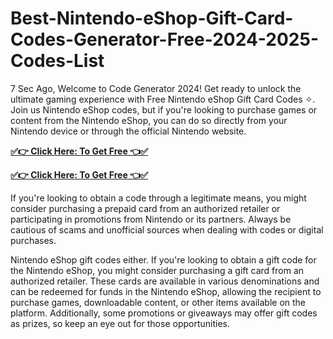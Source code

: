 # Best-Nintendo-eShop-Gift-Card-Codes-Generator-Free-2024-2025-Codes-List

7 Sec Ago, Welcome to Code Generator 2024! Get ready to unlock the ultimate gaming experience with Free Nintendo eShop Gift Card Codes ✧. Join us Nintendo eShop codes, but if you're looking to purchase games or content from the Nintendo eShop, you can do so directly from your Nintendo device or through the official Nintendo website.

**[✅👉 Click Here: To Get Free 👈✅](https://tinyurl.com/yu8sv8t7)**

**[✅👉 Click Here: To Get Free 👈✅](https://tinyurl.com/yu8sv8t7)**

If you're looking to obtain a code through a legitimate means, you might consider purchasing a prepaid card from an authorized retailer or participating in promotions from Nintendo or its partners. Always be cautious of scams and unofficial sources when dealing with codes or digital purchases.

Nintendo eShop gift codes either. If you're looking to obtain a gift code for the Nintendo eShop, you might consider purchasing a gift card from an authorized retailer. These cards are available in various denominations and can be redeemed for funds in the Nintendo eShop, allowing the recipient to purchase games, downloadable content, or other items available on the platform. Additionally, some promotions or giveaways may offer gift codes as prizes, so keep an eye out for those opportunities.
